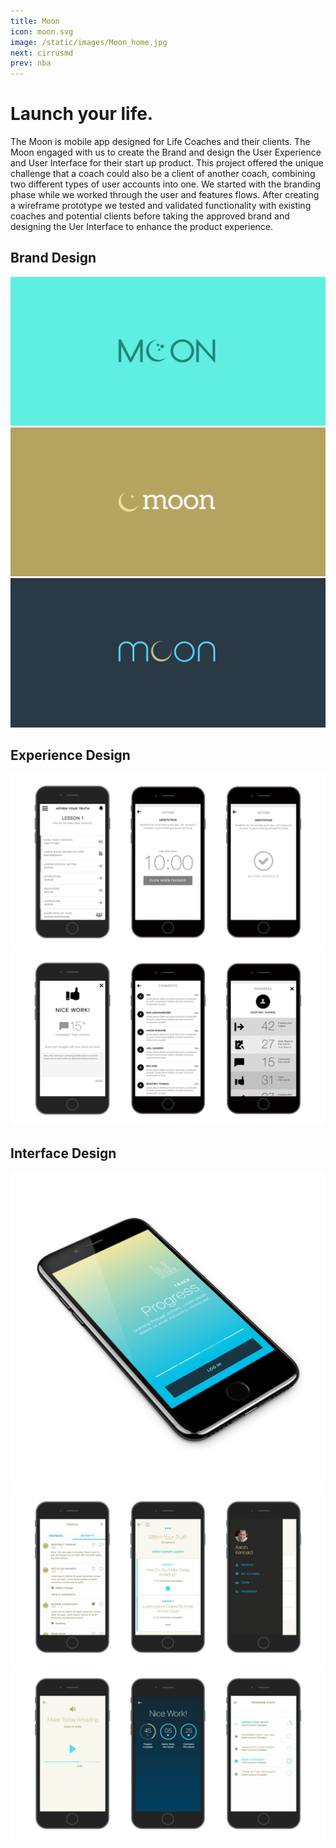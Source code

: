 ```yaml
---
title: Moon
icon: moon.svg
image: /static/images/Moon_home.jpg
next: cirrusmd
prev: nba
---
```


# Launch your life.

The Moon is mobile app designed for Life Coaches and their clients. The Moon
engaged with us to create the Brand and design the User Experience and User
Interface for their start up product. This project offered the unique challenge
that a coach could also be a client of another coach, combining two different
types of user accounts into one. We started with the branding phase while we
worked through the user and features flows. After creating a wireframe prototype
we tested and validated functionality with existing coaches and potential
clients before taking the approved brand and designing the Uer Interface to
enhance the product experience.

## Brand Design
![Moon Brand 01](/static/images/Moon_Brand_01.png)
![Moon Brand 02](/static/images/Moon_Brand_02.png)
![Moon Brand 03](/static/images/Moon_Brand_03.png)

## Experience Design
![Moon UX 01](/static/images/Moon_UX_01.jpg)
![Moon UX 02](/static/images/Moon_UX_02.jpg)

## Interface Design
![Moon Iso](/static/images/Moon_iso.jpg)
![Moon UI 01](/static/images/Moon_UI_01.jpg)
![Moon UI 02](/static/images/Moon_UI_02.jpg)
